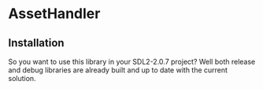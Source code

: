 # AssetHandler

## Installation
So you want to use this library in your SDL2-2.0.7 project? Well both release and debug libraries
are already built and up to date with the current solution.</br>